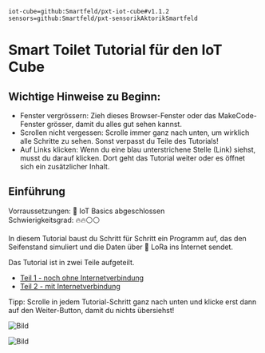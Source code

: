 ```package
iot-cube=github:Smartfeld/pxt-iot-cube#v1.1.2
sensors=github:Smartfeld/pxt-sensorikAktorikSmartfeld
```
# Smart Toilet Tutorial für den IoT Cube

## Wichtige Hinweise zu Beginn:
* Fenster vergrössern: Zieh dieses Browser-Fenster oder das MakeCode-Fenster grösser, damit du alles gut sehen kannst.
* Scrollen nicht vergessen: Scrolle immer ganz nach unten, um wirklich alle Schritte zu sehen. Sonst verpasst du Teile des Tutorials!
* Auf Links klicken: Wenn du eine blau unterstrichene Stelle (Link) siehst, musst du darauf klicken. Dort geht das Tutorial weiter oder es öffnet sich ein zusätzlicher Inhalt.

## Einführung 
Vorraussetzungen: 🌱 IoT Basics abgeschlossen  
Schwierigkeitsgrad: 🔥🔥⚪⚪

In diesem Tutorial baust du Schritt für Schritt ein Programm auf, das den Seifenstand simuliert und die Daten über 🛜 LoRa ins Internet sendet.

Das Tutorial ist in zwei Teile aufgeteilt.

* [Teil 1 - noch ohne Internetverbindung](https://makecode.microbit.org/#tutorial:github:fave-smartfeld/pxt-smart-toilet-tutorial/docs/tutorials/smart-toilet-part1)  
* [Teil 2 - mit Internetverbindung](https://makecode.microbit.org/#tutorial:github:fave-smartfeld/pxt-smart-toilet-tutorial/docs/tutorials/smart-toilet-part2)

Tipp: Scrolle in jedem Tutorial-Schritt ganz nach unten und klicke erst dann auf den Weiter-Button, damit du nichts übersiehst!

![Bild](https://reifab.github.io/pxt-iot-tutorial/static/tutorials/iot-cube-anschliessen-klein.png)

![Bild](https://fave-smartfeld.github.io/pxt-smart-toilet-tutorial/static/tutorials/iot-cube-anschliessen-klein.png)